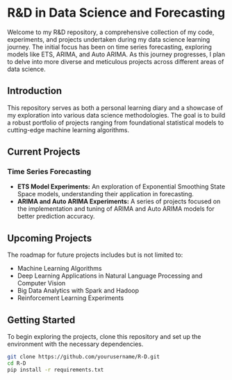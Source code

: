 # R&D in Data Science and Forecasting

Welcome to my R&D repository, a comprehensive collection of my code, experiments, and projects undertaken during my data science learning journey. The initial focus has been on time series forecasting, exploring models like ETS, ARIMA, and Auto ARIMA. As this journey progresses, I plan to delve into more diverse and meticulous projects across different areas of data science.

## Introduction

This repository serves as both a personal learning diary and a showcase of my exploration into various data science methodologies. The goal is to build a robust portfolio of projects ranging from foundational statistical models to cutting-edge machine learning algorithms.

## Current Projects

### Time Series Forecasting

- **ETS Model Experiments:** An exploration of Exponential Smoothing State Space models, understanding their application in forecasting.
- **ARIMA and Auto ARIMA Experiments:** A series of projects focused on the implementation and tuning of ARIMA and Auto ARIMA models for better prediction accuracy.

## Upcoming Projects

The roadmap for future projects includes but is not limited to:

- Machine Learning Algorithms
- Deep Learning Applications in Natural Language Processing and Computer Vision
- Big Data Analytics with Spark and Hadoop
- Reinforcement Learning Experiments

## Getting Started

To begin exploring the projects, clone this repository and set up the environment with the necessary dependencies.

```bash
git clone https://github.com/yourusername/R-D.git
cd R-D
pip install -r requirements.txt
